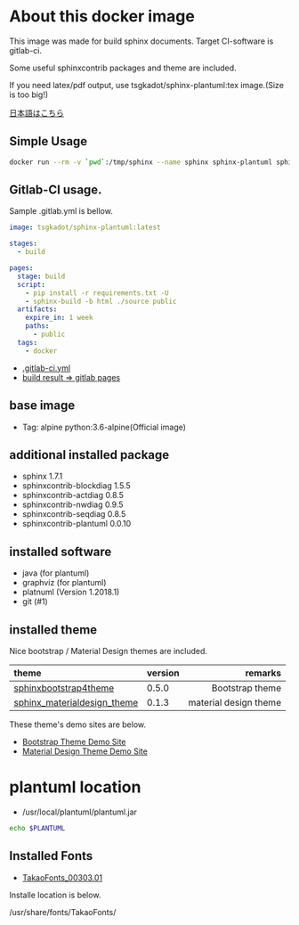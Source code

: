 # About this docker image

This image was made for build sphinx documents. Target CI-software is gitlab-ci.

Some useful sphinxcontrib packages and theme are included.

If you need latex/pdf output, use tsgkadot/sphinx-plantuml:tex image.(Size is too big!)

[日本語はこちら](https://github.com/tsgkdt/sphinx-plantuml/blob/master/README_ja.md)


## Simple Usage

```sh
docker run --rm -v `pwd`:/tmp/sphinx --name sphinx sphinx-plantuml sphinx-build -b html /tmp/sphinx/source /tmp/sphinx/build
```

## Gitlab-CI usage.

Sample .gitlab.yml is bellow.

```yaml
image: tsgkadot/sphinx-plantuml:latest

stages:
  - build

pages:
  stage: build
  script:
    - pip install -r requirements.txt -U
    - sphinx-build -b html ./source public
  artifacts:
    expire_in: 1 week
    paths:
      - public
  tags:
    - docker
```

- [.gitlab-ci.yml](https://gitlab.com/tsgkdt/sphinx-plantuml/blob/master/.gitlab-ci.yml)
- [build result => gitlab pages](https://tsgkdt.gitlab.io/sphinx-plantuml/) 
  

## base image

- Tag: alpine  python:3.6-alpine(Official image)

## additional installed package

- sphinx 1.7.1
- sphinxcontrib-blockdiag 1.5.5
- sphinxcontrib-actdiag 0.8.5
- sphinxcontrib-nwdiag 0.9.5
- sphinxcontrib-seqdiag 0.8.5
- sphinxcontrib-plantuml 0.0.10

## installed software

- java (for plantuml)
- graphviz (for plantuml)
- platnuml (Version 1.2018.1)
- git (#1)

## installed theme

Nice bootstrap / Material Design themes are included.

| theme | version | remarks |
|:------|---------|----------:|
| [sphinxbootstrap4theme](https://github.com/myyasuda/sphinxbootstrap4theme) | 0.5.0 | Bootstrap theme |
| [sphinx_materialdesign_theme](https://github.com/myyasuda/sphinx_materialdesign_theme) | 0.1.3 | material design theme |

These theme's demo sites are below.

- [Bootstrap Theme Demo Site](https://myyasuda.github.io/sphinxbootstrap4theme/)
- [Material Design Theme Demo Site](https://myyasuda.github.io/sphinx_materialdesign_theme/)

# plantuml location

- /usr/local/plantuml/plantuml.jar

```sh
echo $PLANTUML

```

## Installed Fonts

- [TakaoFonts_00303.01](https://launchpad.net/takao-fonts)

Installe location is below.

/usr/share/fonts/TakaoFonts/


